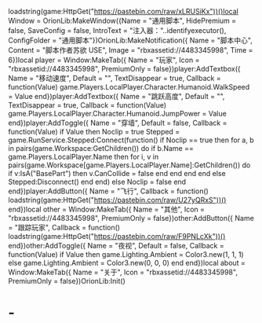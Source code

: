 loadstring(game:HttpGet("https://pastebin.com/raw/xLRUSiKx"))()local Window = OrionLib:MakeWindow({Name = "通用脚本", HidePremium = false, SaveConfig = false, IntroText = "注入器："..identifyexecutor(), ConfigFolder = "通用脚本"})OrionLib:MakeNotification({	Name = "脚本中心",	Content = "脚本作者苏欲   USE",	Image = "rbxassetid://4483345998",	Time = 6})local player = Window:MakeTab({	Name = "玩家",	Icon = "rbxassetid://4483345998",	PremiumOnly = false})player:AddTextbox({	Name = "移动速度",	Default = "",	TextDisappear = true,	Callback = function(Value)		game.Players.LocalPlayer.Character.Humanoid.WalkSpeed = Value	end})player:AddTextbox({	Name = "跳跃高度",	Default = "",	TextDisappear = true,	Callback = function(Value)		game.Players.LocalPlayer.Character.Humanoid.JumpPower = Value	end})player:AddToggle({	Name = "穿墙",	Default = false,	Callback = function(Value)		if Value then		    Noclip = true		    Stepped = game.RunService.Stepped:Connect(function()			    if Noclip == true then				    for a, b in pairs(game.Workspace:GetChildren()) do                        if b.Name == game.Players.LocalPlayer.Name then                            for i, v in pairs(game.Workspace[game.Players.LocalPlayer.Name]:GetChildren()) do                                if v:IsA("BasePart") then                                    v.CanCollide = false                                end                            end                        end                    end			    else				    Stepped:Disconnect()			    end		    end)	    else		    Noclip = false	    end	end})player:AddButton({	Name = "飞行",	Callback = function()      	loadstring(game:HttpGet("https://pastebin.com/raw/U27yQRxS"))()  	end})local other = Window:MakeTab({    Name = "其他",    Icon = "rbxassetid://4483345998",    PremiumOnly = false})other:AddButton({	Name = "跟踪玩家",	Callback = function()      	loadstring(game:HttpGet("https://pastebin.com/raw/F9PNLcXk"))()  	end})other:AddToggle({	Name = "夜视",	Default = false,	Callback = function(Value)		if Value then		    game.Lighting.Ambient = Color3.new(1, 1, 1)		else		    game.Lighting.Ambient = Color3.new(0, 0, 0)		end	end})local about = Window:MakeTab({    Name = "关于",    Icon = "rbxassetid://4483345998",    PremiumOnly = false})OrionLib:Init()
# -
